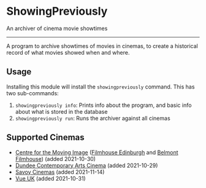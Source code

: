# ShowingPreviously
An archiver of cinema movie showtimes

---

A program to archive showtimes of movies in cinemas, to create a historical record of what movies showed when and where.

## Usage
Installing this module will install the `showingpreviously` command. This has two sub-commands:
1. `showingpreviously info`: Prints info about the program, and basic info about what is stored in the database
2. `showingpreviously run`: Runs the archiver against all cinemas

## Supported Cinemas
- [Centre for the Moving Image](https://www.cmi-scotland.co.uk/) ([Filmhouse Edinburgh](https://www.filmhousecinema.com/) and [Belmont Filmhouse](https://www.belmontfilmhouse.com/)) (added 2021-10-30)
- [Dundee Contemporary Arts Cinema](https://www.dca.org.uk/whats-on/films) (added 2021-10-29)
- [Savoy Cinemas](http://www.savoycinemas.co.uk/) (added 2021-11-14)
- [Vue UK](https://www.myvue.com/) (added 2021-10-31)
